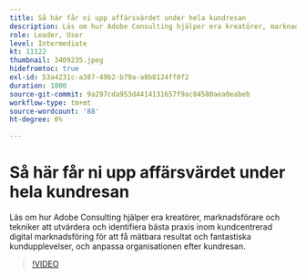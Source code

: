```yaml
---
title: Så här får ni upp affärsvärdet under hela kundresan
description: Läs om hur Adobe Consulting hjälper era kreatörer, marknadsförare och tekniker att utvärdera och identifiera bästa praxis inom kundcentrerad digital marknadsföring för att få mätbara resultat och fantastiska kundupplevelser, och anpassa organisationen efter kundresan.
role: Leader, User
level: Intermediate
kt: 11122
thumbnail: 3409235.jpeg
hidefromtoc: true
exl-id: 53a4231c-a387-49b2-b79a-a8b8124ff0f2
duration: 1800
source-git-commit: 9a297cda953d4414131657f9ac84580aea0eabeb
workflow-type: tm+mt
source-wordcount: '88'
ht-degree: 0%

---
```


# Så här får ni upp affärsvärdet under hela kundresan

Läs om hur Adobe Consulting hjälper era kreatörer, marknadsförare och tekniker att utvärdera och identifiera bästa praxis inom kundcentrerad digital marknadsföring för att få mätbara resultat och fantastiska kundupplevelser, och anpassa organisationen efter kundresan.

>[!VIDEO](https://video.tv.adobe.com/v/3409235/?quality=12&learn=on)
